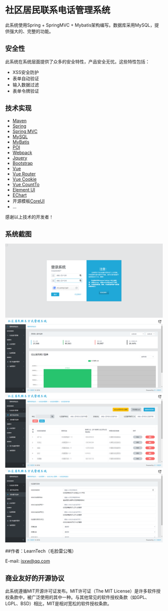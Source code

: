 # 社区居民联系电话管理系统

此系统使用Spring + SpringMVC + Mybatis架构编写。数据库采用MySQL，提供强大的、完整的功能。

## 安全性

此系统在系统层面提供了众多的安全特性，产品安全无忧。这些特性包括：

- XSS安全防护
- 表单自动验证
- 输入数据过滤
- 表单令牌验证

## 技术实现

- [Maven](https://maven.apache.org)
- [Spring](https://spring.io)
- [Spring MVC](https://spring.io/projects/spring-framework)
- [MySQL](https://www.mysql.com)
- [MyBatis](https://github.com/mybatis)
- [POI](https://poi.apache.org)
- [Webpack](https://github.com/webpack/webpack)
- [Jquery](https://jquery.com)
- [Bootstrap](https://getbootstrap.com)
- [Vue](https://github.com/vuejs/vue)
- [Vue Router](https://github.com/vuejs/vue-router)
- [Vue Cookie](https://github.com/alfhen/vue-cookie)
- [Vue CountTo](https://github.com/PanJiaChen/vue-countTo)
- [Element UI](https://element.eleme.io)
- [EChart](https://echarts.baidu.com)
- 开源模板[CoreUI](https://github.com/coreui)
- ...

感谢以上技术的开发者！

## 系统截图

![image](https://github.com/bluef1ash/phone_number_manager/raw/master/src/design/screenshot/login.png)
![image](https://github.com/bluef1ash/phone_number_manager/raw/master/src/design/screenshot/index.png)
![image](https://github.com/bluef1ash/phone_number_manager/raw/master/src/design/screenshot/list.png)
![image](https://github.com/bluef1ash/phone_number_manager/raw/master/src/design/screenshot/create.png)

##作者：LearnTech（毛脸雷公嘴）

E-mail: isxw@qq.com

## 商业友好的开源协议

此系统遵循MIT开源许可证发布。MIT许可证（The MIT License）是许多软件授权条款中，被广泛使用的其中一种。与其他常见的软件授权条款（如GPL、LGPL、BSD）相比，MIT是相对宽松的软件授权条款。
